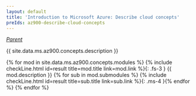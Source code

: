 ```yaml
---
layout: default
title: 'Introduction to Microsoft Azure: Describe cloud concepts'
preIds: az900-describe-cloud-concepts
---
```

[_Parent_](.)

{{ site.data.ms.az900.concepts.description }}

<!-- {% assign counter = 0 %} {% assign result = page.preIds | append: "-" | append: counter %} -->
{% for mod in site.data.ms.az900.concepts.modules %}<!-- {% assign counter = counter | plus: 1 %}{% assign result = page.preIds | append: "-" | append: counter %} -->
{% include checkLine.html id=result title=mod.title link=mod.link %}{: .fs-3 }
<span class="ms-4">{{ mod.description }}</span>
{% for sub in mod.submodules %}<!-- {% assign counter = counter | plus: 1 %}{% assign result = page.preIds | append: "-" | append: counter %} -->
{% include checkLine.html id=result title=sub.title link=sub.link %}{: .ms-4 }{% endfor %}
{% endfor %}
